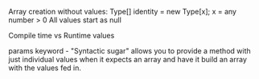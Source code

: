 Array creation without values:
Type[] identity = new Type[x];
x = any number > 0
All values start as null

Compile time vs Runtime values

params keyword - "Syntactic sugar" allows you to provide a method with just individual values when it expects an array and have it build an array with the values fed in.



